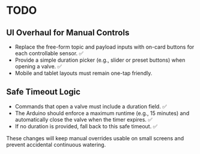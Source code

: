 # TODO

## UI Overhaul for Manual Controls
- Replace the free-form topic and payload inputs with on-card buttons for each controllable sensor. ✅
- Provide a simple duration picker (e.g., slider or preset buttons) when opening a valve. ✅
- Mobile and tablet layouts must remain one-tap friendly.

## Safe Timeout Logic
- Commands that open a valve must include a duration field. ✅
- The Arduino should enforce a maximum runtime (e.g., 15 minutes) and automatically close the valve when the timer expires. ✅
- If no duration is provided, fall back to this safe timeout. ✅

These changes will keep manual overrides usable on small screens and prevent accidental continuous watering.

